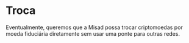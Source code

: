 # Troca

Eventualmente, queremos que a Misad possa trocar criptomoedas por moeda fiduciária diretamente sem usar uma ponte para outras redes.
